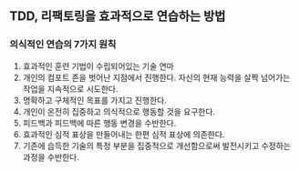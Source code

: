 ## TDD, 리팩토링을 효과적으로 연습하는 방법
### 의식적인 연습의 7가지 원칙
1. 효과적인 훈련 기법이 수립되어있는 기술 연마
2. 개인의 컴포트 존을 벗어난 지점에서 진행한다. 자신의 현재 능력을 살짝 넘어가는 작업을 지속적으로 시도한다.
3. 명확하고 구체적인 목표를 가지고 진행한다.
4. 개인이 온전히 집중하고 의식적으로 행동할 것을 요구한다.
5. 피드백과 피드백에 따른 행동 변경을 수반한다.
6. 효과적인 심적 표상을 만들어내는 한편 심적 표상에 의존한다.
7. 기존에 습득한 기술의 특정 부분을 집중적으로 개선함으로써 발전시키고 수정하는 과정을 수반한다.
